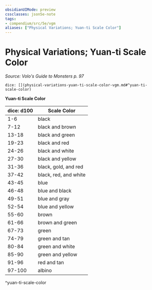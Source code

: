 ```yaml
---
obsidianUIMode: preview
cssclasses: json5e-note
tags:
- compendium/src/5e/vgm
aliases: ["Physical Variations; Yuan-ti Scale Color"]
---
```

# Physical Variations; Yuan-ti Scale Color
*Source: Volo's Guide to Monsters p. 97* 

`dice: [](physical-variations-yuan-ti-scale-color-vgm.md#^yuan-ti-scale-color)`

**Yuan-ti Scale Color**

| dice: d100 | Scale Color |
|------------|-------------|
| 1-6 | black |
| 7-12 | black and brown |
| 13-18 | black and green |
| 19-23 | black and red |
| 24-26 | black and white |
| 27-30 | black and yellow |
| 31-36 | black, gold, and red |
| 37-42 | black, red, and white |
| 43-45 | blue |
| 46-48 | blue and black |
| 49-51 | blue and gray |
| 52-54 | blue and yellow |
| 55-60 | brown |
| 61-66 | brown and green |
| 67-73 | green |
| 74-79 | green and tan |
| 80-84 | green and white |
| 85-90 | green and yellow |
| 91-96 | red and tan |
| 97-100 | albino |
^yuan-ti-scale-color